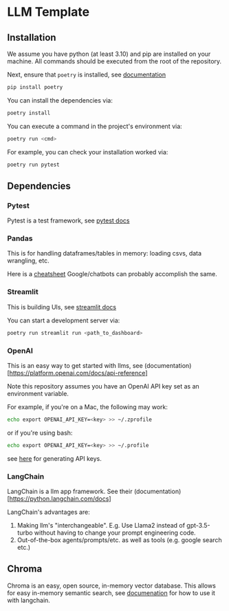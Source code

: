 # LLM Template


## Installation

We assume you have python (at least 3.10) and pip are installed on your machine.
All commands should be executed from the root of the repository.

Next, ensure that `poetry` is installed, see [documentation](https://python-poetry.org/docs/)

```bash
pip install poetry
```

You can install the dependencies via:

```bash
poetry install
```

You can execute a command in the project's environment via:

```bash
poetry run <cmd> 
```

For example, you can check your installation worked via:

```bash
poetry run pytest
```

## Dependencies

### Pytest

Pytest is a test framework, see [pytest docs](https://docs.pytest.org/)

### Pandas

This is for handling dataframes/tables in memory: loading csvs, data wrangling,
etc.

Here is a [cheatsheet](https://pandas.pydata.org/Pandas_Cheat_Sheet.pdf)
Google/chatbots can probably accomplish the same. 

### Streamlit

This is building UIs, see [streamlit docs](https://docs.streamlit.io/)

You can start a development server via:

```bash
poetry run streamlit run <path_to_dashboard>
```

### OpenAI

This is an easy way to get started with llms, see (documentation)[https://platform.openai.com/docs/api-reference]

Note this repository assumes you have an OpenAI API key set as an environment variable.

For example, if you're on a Mac, the following may work:

```bash
echo export OPENAI_API_KEY=<key> >> ~/.zprofile
```

or if you're using bash:

```bash
echo export OPENAI_API_KEY=<key> >> ~/.profile
```

see [here](https://platform.openai.com/account/api-keys) for generating API keys.

### LangChain

LangChain is a llm app framework. See their (documentation)[https://python.langchain.com/docs]

LangChain's advantages are:

1. Making llm's "interchangeable". E.g. Use Llama2 instead of gpt-3.5-turbo without
having to change your prompt engineering code.
1. Out-of-the-box agents/prompts/etc. as well as tools (e.g. google search etc.)


## Chroma

Chroma is an easy, open source, in-memory vector database. This allows for easy in-memory
semantic search, see
[documenation](https://python.langchain.com/docs/integrations/vectorstores/chroma)
for how to use it with langchain.
